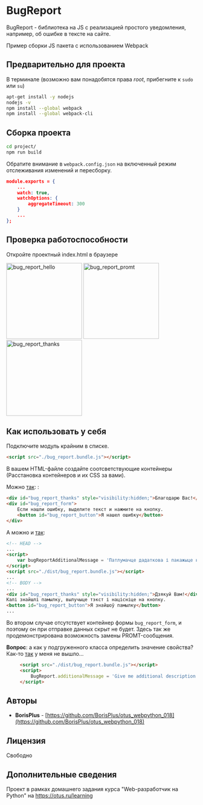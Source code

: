 # BugReport 

BugReport - библиотека на JS с реализацией простого уведомления, например, об ошибке в тексте
на сайте.

Пример сборки JS пакета с использованием Webpack

## Предварительно для проекта

В терминале (возможно вам понадобятся права _root_, прибегните к `sudo` или `su`)

```bash
apt-get install -y nodejs
nodejs -v
npm install --global webpack
npm install --global webpack-cli
```

## Сборка проекта


```bash
cd project/
npm run build
```
Обратите внимание в `webpack.config.json` на включенный режим отслеживания изменений и пересборку.
```json
module.exports = {
    ...
    watch: true,
    watchOptions: {
        aggregateTimeout: 300
    }
    ...
};
```

## Проверка работоспособности

Откройте проектный index.html в браузере

<img src='README.files/img/sreenshots/bug_report_hello.png' title='bug_report_hello'
    width='200'>
<img src='README.files/img/sreenshots/bug_report_promt.png' title='bug_report_promt'
    width='200'>
<img src='README.files/img/sreenshots/bug_report_thanks.png' title='bug_report_thanks'
    width='200'>
    
## Как использовать у себя

Подключите модуль крайним в списке.

```html
<script src="./bug_report.bundle.js"></script>
```

В вашем HTML-файле создайте соотсветствующие контейнеры (Расстановка контейнеров и их CSS за вами).

Можно [так]("https://raw.githubusercontent.com/BorisPlus/otus_webpython_018/project/index.html"):
:

```html
<div id="bug_report_thanks" style="visibility:hidden;">Благодарю Вас!</div>
<div id="bug_report_form">
    Если нашли ошибку, выделите текст и нажмите на кнопку.
    <button id="bug_report_button">Я нашел ошибку</button>
</div>
```

А можно и [так]("https://raw.githubusercontent.com/BorisPlus/otus_webpython_018/project/example_2.html"):

```html
<!-- HEAD --> 
...
<script>
    var bugReportAdditionalMessage = 'Патлумачце дадаткова і пакажыце кантактныя дадзеныя, калі хочаце.';
</script>
<script src="./dist/bug_report.bundle.js"></script>
...
<!-- BODY --> 
...
<div id="bug_report_thanks" style="visibility:hidden;">Дзякуй Вам!</div>
Калі знайшлі памылку, вылучыце тэкст і націсніце на кнопку.
<button id="bug_report_button">Я знайшоў памылку</button>
...
```

Во втором случае отсутствует контейнер формы `bug_report_form`, и поэтому он при отправке данных скрыт не будет.
Здесь так же продемонстрирована возможность замены PROMT-сообщения.

**Вопрос**: а как у подгруженного класса определить значение свойства? Как-то [так]("https://raw.githubusercontent.com/BorisPlus/otus_webpython_018/project/example_3.html") у меня не вышло...

   ```html
        <script src="./dist/bug_report.bundle.js"></script>
        <script>
            BugReport.additionalMessage = 'Give me additional description.';
        </script>
   ```

## Авторы

* **BorisPlus** - [https://github.com/BorisPlus/otus_webpython_018](https://github.com/BorisPlus/otus_webpython_018)

## Лицензия

Свободно

## Дополнительные сведения

Проект в рамках домашнего задания курса "Web-разработчик на Python" на https://otus.ru/learning
